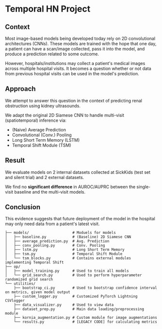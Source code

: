 # Temporal HN Project

## Context

Most image-based models being developed today rely on 2D convolutional architectures (CNNs). These models are trained with the hope that one day, a patient can have a scan/image collected, pass it into the model, and produce a prediction related to some outcome.

However, hospitals/institutions may collect a patient's medical images across multiple hospital visits. It becomes a question whether or not data from previous hospital visits can be used in the model's prediction.

## Approach

We attempt to answer this question in the context of predicting renal obstruction using kidney ultrasounds.

We adapt the original 2D Siamese CNN to handle multi-visit (spatiotemporal) inference via:
* (Naive) Average Prediction
* Convolutional (Conv.) Pooling
* Long Short Term Memory (LSTM)
* Temporal Shift Module (TSM)

## Result

We evaluate models on 2 internal datasets collected at SickKids (test set and silent trial) and 2 external datasets.

We find no **significant difference** in AUROC/AUPRC between the single-visit baseline and the multi-visit models.

## Conclusion

This evidence suggests that future deployment of the model in the hospital may only need data from a patient's latest visit.

```
├── models/                    # Moduels for models
│   ├── baseline.py            # (Baseline) 2D Siamese CNN
│   ├── average_prediction.py  # Avg. Prediction
│   ├── conv_pooling.py        # Conv. Pooling
│   ├── lstm.py                # Long Short Term Memory
│   ├── tsm.py                 # Temporal Shift Module
│   └── tsm_blocks.py          # Contains external modules implementing Temporal Shift
├── op/
│   ├── model_training.py      # Used to train all models
│   └── grid_search.py         # Used to perform hyperparameter randomized grid search
└── utilities/
    ├── bootstrap_ci.py        # Used to bootstrap confidence interval on metrics, given model output
    ├── custom_logger.py       # Customized PyTorch Lightning CSVlogger
    ├── data_visualizer.py     # Used to view data
    ├── dataset_prep.py        # Main data loading/preprocessing module
    ├── kornia_augmentation.py # Custom module for image augmentations
    └── results.py             # [LEGACY CODE] for calculating metrics
```

